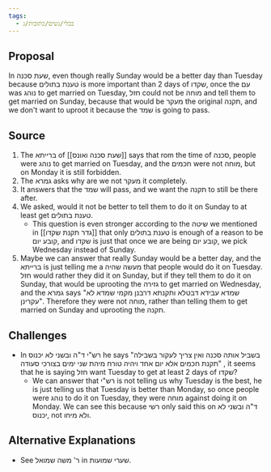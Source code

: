 ```yaml
---
tags:
  - בבלי/נשים/כתובות/ג
---
```

## Proposal

In שעת סכנה, even though really Sunday would be a better day than Tuesday because טענת בתולים is more important than 2 days of שקדו, once the עם was נוהג to get married on Tuesday, חזל could not be מוחה and tell them to get married on Sunday, because that would be מעקר the original תקנה, and we don't want to uproot it because the שמד is going to pass.
## Source

1. The ברייתא of [[שעת סכנה ואונס]] says that rom the time of סכנה, people were נוהג to get married on Tuesday, and the חכמים were not מוחה, but on Monday it is still forbidden.
2. The גמרא asks why are we not מעקר it completely.
3. It answers that the שמד will pass, and we want the תקנה to still be there after.
4. We asked, would it not be better to tell them to do it on Sunday to at least get טענת בתולים.
	+ This question is even stronger according to the שיטה we mentioned in [[גדר תקנת שקדו]] that only טענת בתולים is enough of a reason to be קובע יום, and שקדו is just that once we are being קובע יום, we pick Wednesday instead of Sunday.
5. Maybe we can answer that really Sunday would be a better day, and the ברייתא is just telling me a מעשה שהיה that people would do it on Tuesday. חזל would rather they did it on Sunday, but if they tell them to do it on Sunday, that would be uprooting the גזירה to get married on Wednesday, and the גמרא says "שמדא עבידא דבטלא ותקנתא דרבנן מקמי שמדא לא עקרינן". Therefore they were not מוחה, rather than telling them to get married on Sunday and uprooting the תקנה.
## Challenges

+ In רש"י ד"ה ובשני לא יכנוס he says "בשביל אותה סכנה ואין צריך לעקור בשבילה תקנת חכמים אלא יום אחד ויהיה טורח מיהת שני ימים בצורכי סעודה" , it seems that he is saying חזל want Tuesday to get at least 2 days of שקדו?
	+ We can answer that רש"י is not telling us why Tuesday is the best, he is just telling us that Tuesday is better than Monday, so once people were נוהג to do it on  Tuesday, they were מוחה against doing it on Monday. We can see this because רשי only said this on ד"ה ובשני לא יכנוס, not ולא מיחו.

## Alternative Explanations

+ See ר' משה שמואל in שערי שמועות.